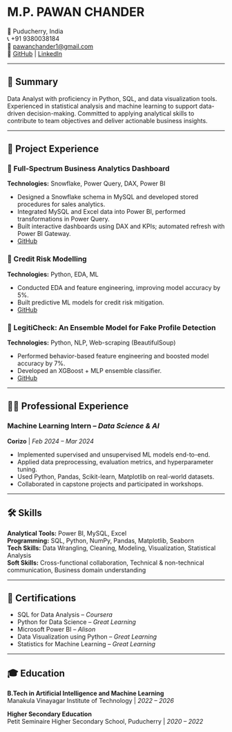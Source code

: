 # M.P. PAWAN CHANDER  
📍 Puducherry, India  
📞 +91 9380038184  
📧 [pawanchander1@gmail.com](mailto:pawanchander1@gmail.com)  
🔗 [GitHub](https://github.com/PawanPC005v) | [LinkedIn](https://www.linkedin.com/in/pawanmp05)

---

## 🎯 Summary

Data Analyst with proficiency in Python, SQL, and data visualization tools. Experienced in statistical analysis and machine learning to support data-driven decision-making. Committed to applying analytical skills to contribute to team objectives and deliver actionable business insights.

---

## 💼 Project Experience

### 🔹 Full-Spectrum Business Analytics Dashboard  
**Technologies:** Snowflake, Power Query, DAX, Power BI  
- Designed a Snowflake schema in MySQL and developed stored procedures for sales analytics.  
- Integrated MySQL and Excel data into Power BI, performed transformations in Power Query.  
- Built interactive dashboards using DAX and KPIs; automated refresh with Power BI Gateway.  
- [GitHub](https://github.com/PawanPC005v/Full-Spectrum-Business-Analytics-Dashboard)

### 🔹 Credit Risk Modelling  
**Technologies:** Python, EDA, ML  
- Conducted EDA and feature engineering, improving model accuracy by 5%.  
- Built predictive ML models for credit risk mitigation.  
- [GitHub](https://github.com/PawanPC005v/Credit-Risk-Prediction-Training-and-EDA.git)

### 🔹 LegitiCheck: An Ensemble Model for Fake Profile Detection  
**Technologies:** Python, NLP, Web-scraping (BeautifulSoup)  
- Performed behavior-based feature engineering and boosted model accuracy by 7%.  
- Developed an XGBoost + MLP ensemble classifier.  
- [GitHub](https://github.com/PawanPC005v/LegitiCheck-An-Ensemble-Model-for-Fake-Profile-Detection.git)

---

## 👨‍💻 Professional Experience

### Machine Learning Intern – *Data Science & AI*  
**Corizo** | *Feb 2024 – Mar 2024*  
- Implemented supervised and unsupervised ML models end-to-end.  
- Applied data preprocessing, evaluation metrics, and hyperparameter tuning.  
- Used Python, Pandas, Scikit-learn, Matplotlib on real-world datasets.  
- Collaborated in capstone projects and participated in workshops.

---

## 🛠 Skills

**Analytical Tools:** Power BI, MySQL, Excel  
**Programming:** SQL, Python, NumPy, Pandas, Matplotlib, Seaborn  
**Tech Skills:** Data Wrangling, Cleaning, Modeling, Visualization, Statistical Analysis  
**Soft Skills:** Cross-functional collaboration, Technical & non-technical communication, Business domain understanding  

---

## 📜 Certifications

- SQL for Data Analysis – *Coursera*  
- Python for Data Science – *Great Learning*  
- Microsoft Power BI – *Alison*  
- Data Visualization using Python – *Great Learning*  
- Statistics for Machine Learning – *Great Learning*  

---

## 🎓 Education

**B.Tech in Artificial Intelligence and Machine Learning**  
Manakula Vinayagar Institute of Technology | *2022 – 2026*

**Higher Secondary Education**  
Petit Seminaire Higher Secondary School, Puducherry | *2020 – 2022*
